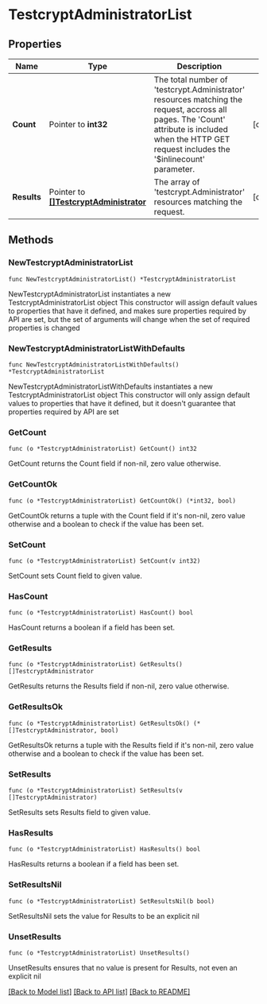 # TestcryptAdministratorList

## Properties

Name | Type | Description | Notes
------------ | ------------- | ------------- | -------------
**Count** | Pointer to **int32** | The total number of &#39;testcrypt.Administrator&#39; resources matching the request, accross all pages. The &#39;Count&#39; attribute is included when the HTTP GET request includes the &#39;$inlinecount&#39; parameter. | [optional] 
**Results** | Pointer to [**[]TestcryptAdministrator**](testcrypt.Administrator.md) | The array of &#39;testcrypt.Administrator&#39; resources matching the request. | [optional] 

## Methods

### NewTestcryptAdministratorList

`func NewTestcryptAdministratorList() *TestcryptAdministratorList`

NewTestcryptAdministratorList instantiates a new TestcryptAdministratorList object
This constructor will assign default values to properties that have it defined,
and makes sure properties required by API are set, but the set of arguments
will change when the set of required properties is changed

### NewTestcryptAdministratorListWithDefaults

`func NewTestcryptAdministratorListWithDefaults() *TestcryptAdministratorList`

NewTestcryptAdministratorListWithDefaults instantiates a new TestcryptAdministratorList object
This constructor will only assign default values to properties that have it defined,
but it doesn't guarantee that properties required by API are set

### GetCount

`func (o *TestcryptAdministratorList) GetCount() int32`

GetCount returns the Count field if non-nil, zero value otherwise.

### GetCountOk

`func (o *TestcryptAdministratorList) GetCountOk() (*int32, bool)`

GetCountOk returns a tuple with the Count field if it's non-nil, zero value otherwise
and a boolean to check if the value has been set.

### SetCount

`func (o *TestcryptAdministratorList) SetCount(v int32)`

SetCount sets Count field to given value.

### HasCount

`func (o *TestcryptAdministratorList) HasCount() bool`

HasCount returns a boolean if a field has been set.

### GetResults

`func (o *TestcryptAdministratorList) GetResults() []TestcryptAdministrator`

GetResults returns the Results field if non-nil, zero value otherwise.

### GetResultsOk

`func (o *TestcryptAdministratorList) GetResultsOk() (*[]TestcryptAdministrator, bool)`

GetResultsOk returns a tuple with the Results field if it's non-nil, zero value otherwise
and a boolean to check if the value has been set.

### SetResults

`func (o *TestcryptAdministratorList) SetResults(v []TestcryptAdministrator)`

SetResults sets Results field to given value.

### HasResults

`func (o *TestcryptAdministratorList) HasResults() bool`

HasResults returns a boolean if a field has been set.

### SetResultsNil

`func (o *TestcryptAdministratorList) SetResultsNil(b bool)`

 SetResultsNil sets the value for Results to be an explicit nil

### UnsetResults
`func (o *TestcryptAdministratorList) UnsetResults()`

UnsetResults ensures that no value is present for Results, not even an explicit nil

[[Back to Model list]](../README.md#documentation-for-models) [[Back to API list]](../README.md#documentation-for-api-endpoints) [[Back to README]](../README.md)


